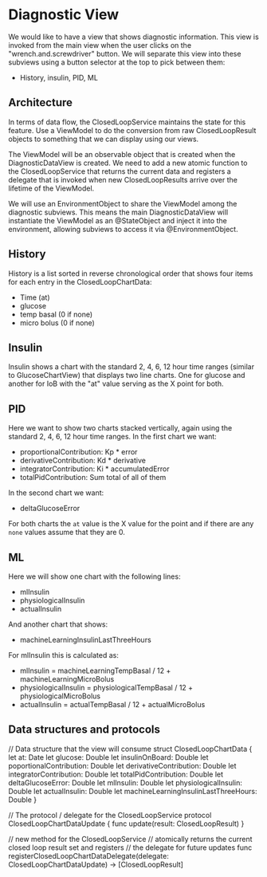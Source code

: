 # Diagnostic View

We would like to have a view that shows diagnostic information. This
view is invoked from the main view when the user clicks on the
"wrench.and.screwdriver" button. We will separate this view into these
subviews using a button selector at the top to pick between them:

  - History, insulin, PID, ML

## Architecture

In terms of data flow, the ClosedLoopService maintains the state for
this feature. Use a ViewModel to do the conversion from raw
ClosedLoopResult objects to something that we can display using our
views.

The ViewModel will be an observable object that is created when the
DiagnosticDataView is created. We need to add a new atomic function to
the ClosedLoopService that returns the current data and registers a
delegate that is invoked when new ClosedLoopResults arrive over the
lifetime of the ViewModel.

We will use an EnvironmentObject to share the ViewModel among the
diagnostic subviews. This means the main DiagnosticDataView will
instantiate the ViewModel as an @StateObject and inject it into the
environment, allowing subviews to access it via @EnvironmentObject.

## History

History is a list sorted in reverse chronological order that shows
four items for each entry in the ClosedLoopChartData:
  - Time (at)
  - glucose
  - temp basal (0 if none)
  - micro bolus (0 if none)

## Insulin

Insulin shows a chart with the standard 2, 4, 6, 12 hour time ranges
(similar to GlucoseChartView) that displays two line charts. One for
glucose and another for IoB with the "at" value serving as the X point
for both.

## PID

Here we want to show two charts stacked vertically, again using the
standard 2, 4, 6, 12 hour time ranges. In the first chart we want:
  - proportionalContribution: Kp * error
  - derivativeContribution: Kd * derivative
  - integratorContribution: Ki * accumulatedError
  - totalPidContribution: Sum total of all of them

In the second chart we want:
  - deltaGlucoseError

For both charts the `at` value is the X value for the point and if
there are any `none` values assume that they are 0.

## ML

Here we will show one chart with the following lines:
  - mlInsulin
  - physiologicalInsulin
  - actualInsulin

And another chart that shows:
  - machineLearningInsulinLastThreeHours

For mlInsulin this is calculated as:
  - mlInsulin = machineLearningTempBasal / 12 + machineLearningMicroBolus
  - physiologicalInsulin = physiologicalTempBasal / 12 + physiologicalMicroBolus
  - actualInsulin = actualTempBasal / 12 + actualMicroBolus

## Data structures and protocols

// Data structure that the view will consume
struct ClosedLoopChartData {
    let at: Date
    let glucose: Double
    let insulinOnBoard: Double
    let poportionalContribution: Double
    let derivativeContribution: Double
    let integratorContribution: Double
    let totalPidContribution: Double
    let deltaGlucoseError: Double
    let mlInsulin: Double
    let physiologicalInsulin: Double
    let actualInsulin: Double
    let machineLearningInsulinLastThreeHours: Double
}

// The protocol / delegate for the ClosedLoopService
protocol ClosedLoopChartDataUpdate {
    func update(result: ClosedLoopResult)
}

// new method for the ClosedLoopService
// atomically returns the current closed loop result set and registers
// the delegate for future updates
func registerClosedLoopChartDataDelegate(delegate: ClosedLoopChartDataUpdate) -> [ClosedLoopResult]